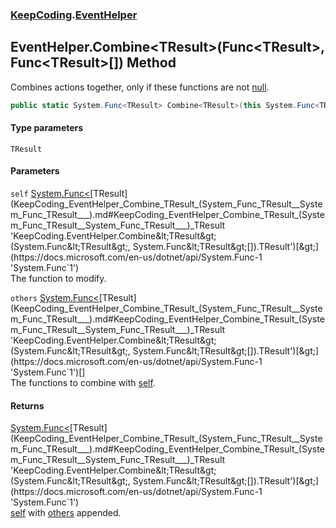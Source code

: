 ### [KeepCoding](KeepCoding.md 'KeepCoding').[EventHelper](KeepCoding_EventHelper.md 'KeepCoding.EventHelper')
## EventHelper.Combine&lt;TResult&gt;(Func&lt;TResult&gt;, Func&lt;TResult&gt;[]) Method
Combines actions together, only if these functions are not [null](https://docs.microsoft.com/en-us/dotnet/csharp/language-reference/keywords/null 'https://docs.microsoft.com/en-us/dotnet/csharp/language-reference/keywords/null').  
```csharp
public static System.Func<TResult> Combine<TResult>(this System.Func<TResult> self, params System.Func<TResult>[] others);
```
#### Type parameters
<a name='KeepCoding_EventHelper_Combine_TResult_(System_Func_TResult__System_Func_TResult___)_TResult'></a>
`TResult`  
  
#### Parameters
<a name='KeepCoding_EventHelper_Combine_TResult_(System_Func_TResult__System_Func_TResult___)_self'></a>
`self` [System.Func&lt;](https://docs.microsoft.com/en-us/dotnet/api/System.Func-1 'System.Func`1')[TResult](KeepCoding_EventHelper_Combine_TResult_(System_Func_TResult__System_Func_TResult___).md#KeepCoding_EventHelper_Combine_TResult_(System_Func_TResult__System_Func_TResult___)_TResult 'KeepCoding.EventHelper.Combine&lt;TResult&gt;(System.Func&lt;TResult&gt;, System.Func&lt;TResult&gt;[]).TResult')[&gt;](https://docs.microsoft.com/en-us/dotnet/api/System.Func-1 'System.Func`1')  
The function to modify.
  
<a name='KeepCoding_EventHelper_Combine_TResult_(System_Func_TResult__System_Func_TResult___)_others'></a>
`others` [System.Func&lt;](https://docs.microsoft.com/en-us/dotnet/api/System.Func-1 'System.Func`1')[TResult](KeepCoding_EventHelper_Combine_TResult_(System_Func_TResult__System_Func_TResult___).md#KeepCoding_EventHelper_Combine_TResult_(System_Func_TResult__System_Func_TResult___)_TResult 'KeepCoding.EventHelper.Combine&lt;TResult&gt;(System.Func&lt;TResult&gt;, System.Func&lt;TResult&gt;[]).TResult')[&gt;](https://docs.microsoft.com/en-us/dotnet/api/System.Func-1 'System.Func`1')[[]](https://docs.microsoft.com/en-us/dotnet/api/System.Array 'System.Array')  
The functions to combine with [self](KeepCoding_EventHelper_Combine_TResult_(System_Func_TResult__System_Func_TResult___).md#KeepCoding_EventHelper_Combine_TResult_(System_Func_TResult__System_Func_TResult___)_self 'KeepCoding.EventHelper.Combine&lt;TResult&gt;(System.Func&lt;TResult&gt;, System.Func&lt;TResult&gt;[]).self').
  
#### Returns
[System.Func&lt;](https://docs.microsoft.com/en-us/dotnet/api/System.Func-1 'System.Func`1')[TResult](KeepCoding_EventHelper_Combine_TResult_(System_Func_TResult__System_Func_TResult___).md#KeepCoding_EventHelper_Combine_TResult_(System_Func_TResult__System_Func_TResult___)_TResult 'KeepCoding.EventHelper.Combine&lt;TResult&gt;(System.Func&lt;TResult&gt;, System.Func&lt;TResult&gt;[]).TResult')[&gt;](https://docs.microsoft.com/en-us/dotnet/api/System.Func-1 'System.Func`1')  
[self](KeepCoding_EventHelper_Combine_TResult_(System_Func_TResult__System_Func_TResult___).md#KeepCoding_EventHelper_Combine_TResult_(System_Func_TResult__System_Func_TResult___)_self 'KeepCoding.EventHelper.Combine&lt;TResult&gt;(System.Func&lt;TResult&gt;, System.Func&lt;TResult&gt;[]).self') with [others](KeepCoding_EventHelper_Combine_TResult_(System_Func_TResult__System_Func_TResult___).md#KeepCoding_EventHelper_Combine_TResult_(System_Func_TResult__System_Func_TResult___)_others 'KeepCoding.EventHelper.Combine&lt;TResult&gt;(System.Func&lt;TResult&gt;, System.Func&lt;TResult&gt;[]).others') appended.
